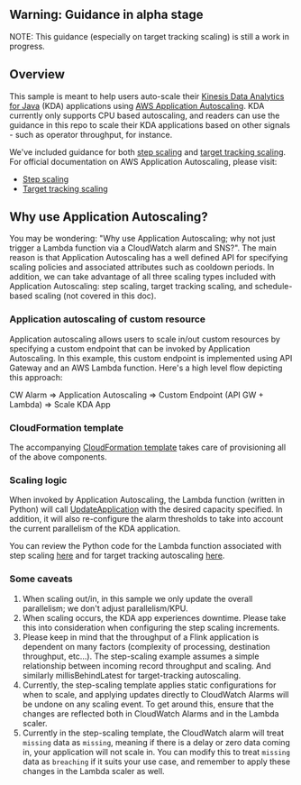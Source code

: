 ## Warning: Guidance in alpha stage
NOTE: This guidance (especially on target tracking scaling) is still a work in progress.

## Overview
This sample is meant to help users auto-scale their [Kinesis Data Analytics for Java](https://aws.amazon.com/kinesis/data-analytics/) (KDA) applications using [AWS Application Autoscaling](https://docs.aws.amazon.com/autoscaling/application/userguide/what-is-application-auto-scaling.html). KDA currently only supports CPU based autoscaling, and readers can use the guidance in this repo to scale their KDA applications based on other signals - such as operator throughput, for instance.

We've included guidance for both [step scaling](https://github.com/karthitect/kda-flink-autoscaling/tree/master/step-scaling) and [target tracking scaling](https://github.com/karthitect/kda-flink-autoscaling/tree/master/targettracking-scaling). For official documentation on AWS Application Autoscaling, please visit:
- [Step scaling](https://docs.aws.amazon.com/autoscaling/application/userguide/application-auto-scaling-step-scaling-policies.html)
- [Target tracking scaling](https://docs.aws.amazon.com/autoscaling/application/userguide/application-auto-scaling-target-tracking.html)

## Why use Application Autoscaling?
You may be wondering: "Why use Application Autoscaling; why not just trigger a Lambda function via a CloudWatch alarm and SNS?". The main reason is that Application Autoscaling has a well defined API for specifying scaling policies and associated attributes such as cooldown periods. In addition, we can take advantage of all three scaling types included with Application Autoscaling: step scaling, target tracking scaling, and schedule-based scaling (not covered in this doc).

### Application autoscaling of custom resource

Application autoscaling allows users to scale in/out custom resources by specifying a custom endpoint that can be invoked by Application Autoscaling. In this example, this custom endpoint is implemented using API Gateway and an AWS Lambda function. Here's a high level flow depicting this approach:

CW Alarm => Application Autoscaling => Custom Endpoint (API GW + Lambda) => Scale KDA App

### CloudFormation template
The accompanying [CloudFormation template](https://github.com/karthitect/kda-flink-autoscaling/blob/master/step-scaling/step-scaling.yaml) takes care of provisioning all of the above components.

### Scaling logic
When invoked by Application Autoscaling, the Lambda function (written in Python) will call [UpdateApplication](https://docs.aws.amazon.com/kinesisanalytics/latest/apiv2/API_UpdateApplication.html) with the desired capacity specified. In addition, it will also re-configure the alarm thresholds to take into account the current parallelism of the KDA application.

You can review the Python code for the Lambda function associated with step scaling [here](step-scaling/index.py) and for target tracking autoscaling [here](targettracking-scaling/index.py).

### Some caveats

1. When scaling out/in, in this sample we only update the overall parallelism; we don't adjust parallelism/KPU.
2. When scaling occurs, the KDA app experiences downtime. Please take this into consideration when configuring the step scaling increments.
3. Please keep in mind that the throughput of a Flink application is dependent on many factors (complexity of processing, destination throughput, etc...). The step-scaling example assumes a simple relationship between incoming record throughput and scaling. And similarly millisBehindLatest for target-tracking autoscaling.
4. Currently, the step-scaling template applies static configurations for when to scale, and applying updates directly to CloudWatch Alarms will be undone on any scaling event. To get around this, ensure that the changes are reflected both in CloudWatch Alarms and in the Lambda scaler.
5. Currently in the step-scaling template, the CloudWatch alarm will treat `missing` data as `missing`, meaning if there is a delay or zero data coming in, your application will not scale in. You can modify this to treat `missing` data as `breaching` if it suits your use case, and remember to apply these changes in the Lambda scaler as well.
